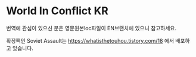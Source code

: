 # World In Conflict KR
번역에 관심이 있으신 분은 영문원본loc파일이 EN브랜치에 있으니 참고하세요.

확장팩인 Soviet Assault는 https://whatisthetouhou.tistory.com/18 에서 배포하고 있습니다.